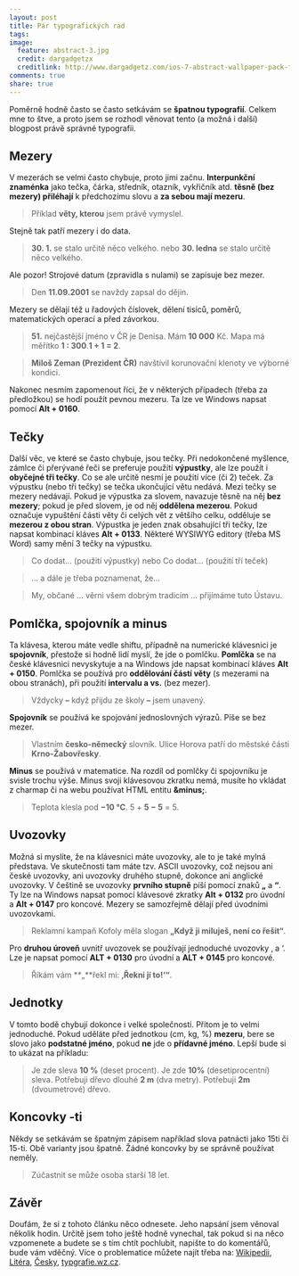 ```yaml
---
layout: post
title: Pár typografických rad
tags:
image:
  feature: abstract-3.jpg
  credit: dargadgetzx
  creditlink: http://www.dargadgetz.com/ios-7-abstract-wallpaper-pack-for-iphone-5-and-ipod-touch-retina/
comments: true
share: true
---
```


Poměrně hodně často se často setkávám se **špatnou typografií**. Celkem mne to štve, a proto jsem se rozhodl věnovat tento (a možná i další) blogpost právě správné typografii.

## Mezery

V mezerách se velmi často chybuje, proto jimi začnu. **Interpunkční znaménka** jako tečka, čárka, středník, otazník, vykřičník atd. **těsně (bez mezery) přiléhají** k předchozímu slovu a **za sebou mají mezeru**.

  > Příklad **věty, kterou** jsem právě vymyslel.

Stejně tak patří mezery i do data.

  > **30. 1.** se stalo určitě něco velkého.
nebo
  > **30. ledna** se stalo určitě něco velkého.

Ale pozor! Strojové datum (zpravidla s nulami) se zapisuje bez mezer.

  > Den **11.09.2001** se navždy zapsal do dějin.

Mezery se dělají též u řadových číslovek, dělení tisíců, poměrů, matematických operací a před závorkou.

  > **51.** nejčastější jméno v ČR je Denisa. Mám **10 000** Kč. Mapa má měřítko **1 : 300**.**1 + 1 = 2**.

  > **Miloš Zeman (Prezident ČR)** navštívil korunovační klenoty ve výborné kondici.

Nakonec nesmím zapomenout říci, že v některých případech (třeba za předložkou) se hodí použít pevnou mezeru. Ta lze ve Windows napsat pomocí **Alt + 0160**.

## Tečky

Další věc, ve které se často chybuje, jsou tečky. Při nedokončené myšlence, zámlce či přerývané řeči se preferuje použití **výpustky**, ale lze použít i **obyčejné tři tečky**. Co se ale určitě nesmí je použití více (či 2) teček. Za výpustku (nebo tři tečky) se tečka ukončující větu nedává. Mezi tečky se mezery nedávají. Pokud je výpustka za slovem, navazuje těsně na něj **bez mezery**; pokud je před slovem, je od něj **oddělena mezerou**. Pokud označuje vypuštění části věty či celých vět z většího celku, odděluje se **mezerou z obou stran**. Výpustka je jeden znak obsahující tři tečky, lze napsat kombinací kláves **Alt + 0133**. Některé WYSIWYG editory (třeba MS Word) samy mění 3 tečky na výpustku.

  > Co dodat… (použití výpustky) nebo Co dodat... (použití tří teček)

  > …  a dále je třeba poznamenat, že…

  > My, občané … věrni všem dobrým tradicím … přijímáme tuto Ústavu.

## Pomlčka, spojovník a minus

Ta klávesa, kterou máte vedle shiftu, případně na numerické klávesnici je **spojovník**, přestože si hodně lidí myslí, že jde o pomlčku. **Pomlčka** se na české klávesnici nevyskytuje a na Windows jde napsat kombinací kláves **Alt + 0150**. Pomlčka se používá pro **oddělování částí věty** (s mezerami na obou stranách), při použití **intervalu a vs.** (bez mezer).

  > Vždycky **–** když přijdu ze školy **–** jsem unavený.

**Spojovník** se používá ke spojování jednoslovných výrazů. Píše se bez mezer.

  > Vlastním **česko-německý** slovník. Ulice Horova patří do městské části **Krno-Žabovřesky**.

**Minus** se používá v matematice. Na rozdíl od pomlčky či spojovníku je svisle trochu výše. Minus svoji klávesovou zkratku nemá, musíte ho vkládat z charmap či na webu používat HTML entitu **&amp;minus;**.

  > Teplota klesla pod **−10 °C**. 5 + **5 − 5** = 5.

## Uvozovky

Možná si myslíte, že na klávesnici máte uvozovky, ale to je také mylná představa. Ve skutečnosti tam máte tzv. ASCII uvozovky, což nejsou ani české uvozovky, ani uvozovky druhého stupně, dokonce ani anglické uvozovky. V češtině se uvozovky **prvního stupně** píší pomocí znaků **„** a **“**. Ty lze na Windows napsat pomocí klávesové zkratky **Alt + 0132** pro úvodní a **Alt + 0147** pro koncové. Mezery se samozřejmě dělají před úvodními uvozovkami.

  > Reklamní kampaň Kofoly měla slogan **„**Když ji miluješ, není co řešit**“**.

Pro **druhou úroveň** uvnitř uvozovek se používají jednoduché uvozovky ‚ a ‘. Lze je napsat pomocí **ALT + 0130** pro úvodní a **ALT + 0145** pro koncové.

  > Říkám vám **„**řekl mi: **‚**Řekni jí to!**‘“**.

## Jednotky

V tomto bodě chybují dokonce i velké společnosti. Přitom je to velmi jednoduché. Pokud uděláte před jednotkou (cm, kg, %) **mezeru**, bere se slovo jako **podstatné jméno**, pokud **ne** jde o **přídavné jméno**. Lepší bude si to ukázat na příkladu:

  > Je zde sleva **10 %** (deset procent). Je zde **10%** (desetiprocentní) sleva. 
  > Potřebuji dřevo dlouhé **2 m** (dva metry). Potřebuji **2m** (dvoumetrové) dřevo.

## Koncovky -ti

Někdy se setkávám se špatným zápisem například slova patnácti jako 15ti či 15-ti. Obě varianty jsou špatně. Žádné koncovky by se správně používat neměly.

  > Zúčastnit se může osoba starší 18 let.

## Závěr

Doufám, že si z tohoto článku něco odnesete. Jeho napsání jsem věnoval několik hodin. Určitě jsem toho ještě hodně vynechal, tak pokud si na něco vzpomenete a budete se s tím chtít pochlubit, napište to do komentářů, bude vám vděčný. 
Více o problematice můžete najít třeba na: [Wikipedii](http://cs.wikipedia.org/wiki/Wikipedie:Typografick%C3%A9_rady), [Litéra](http://www.liteera.cz), [Česky](https://plus.google.com/115772060680031695016/posts), [typgrafie.wz.cz](http://typografie.wz.cz).